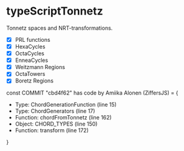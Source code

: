 # typeScriptTonnetz

Tonnetz spaces and NRT-transformations.

* [x] PRL functions
* [x] HexaCycles
* [x] OctaCycles
* [x] EnneaCycles
* [x] Weitzmann Regions
* [x] OctaTowers
* [x] Boretz Regions

const COMMIT "cbd4f62" has code by Amiika Alonen (ZiffersJS) = {

-  Type: ChordGenerationFunction (line 15)
-  Type: ChordGenerators (line 17)
-  Function: chordFromTonnetz (line 162)
-  Object: CHORD_TYPES (line 150)
-  Function: transform (line 172)

}

